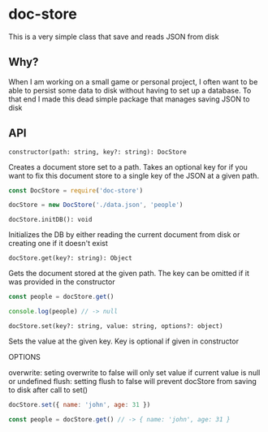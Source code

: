 doc-store
=========

This is a very simple class that save and reads JSON from disk

Why?
---
When I am working on a small game or personal project, I often want to be able to persist some data to disk
without having to set up a database. To that end I made this dead simple package that manages saving JSON to disk

API
---

`constructor(path: string, key?: string): DocStore`

Creates a document store set to a path. Takes an optional key for if you want to fix this document store to a single key of the JSON at a given path.

```javascript
const DocStore = require('doc-store')

docStore = new DocStore('./data.json', 'people')
```

`docStore.initDB(): void`

Initializes the DB by either reading the current document from disk or creating one if it doesn't exist


`docStore.get(key?: string): Object`

Gets the document stored at the given path. The key can be omitted if it was provided in the constructor

```javascript
const people = docStore.get()

console.log(people) // -> null
```

`docStore.set(key?: string, value: string, options?: object)`

Sets the value at the given key. Key is optional if given in constructor

OPTIONS

overwrite: seting overwrite to false will only set value if current value is null or undefined
flush: setting flush to false will prevent docStore from saving to disk after call to set()

```javascript
docStore.set({ name: 'john', age: 31 })

const people = docStore.get() // -> { name: 'john', age: 31 }

```